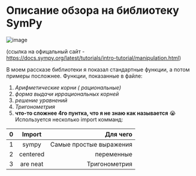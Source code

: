 # Описание обзора на библиотеку SymPy
![image](https://github.com/user-attachments/assets/c1ae9082-4b44-4798-9f43-8d8793d05e12)

(ссылка на офицальный сайт - https://docs.sympy.org/latest/tutorials/intro-tutorial/manipulation.html)

 В моем рассказе библиотеки я показал стандартные функции, а потом примеры посложнее. Функции, показанные в файле:
1. *Арифметические корни ( рациональные)*
2. *форма выдачи иррациональных корней*
3. *решение уравнений*
4. *Тригонометрия*
5. **что-то сложнее 4го пунтка, что я не знаю как называется**  😭
 Используется несколько import комманд:

| 0             | Import        | Для чего  |
| ------------- |:-------------:| -----:|
| 1            | sympy         | Самые простые выражения |
| 2             | centered      | переменные  |
| 3             | are neat      | Тригонометрия   |
